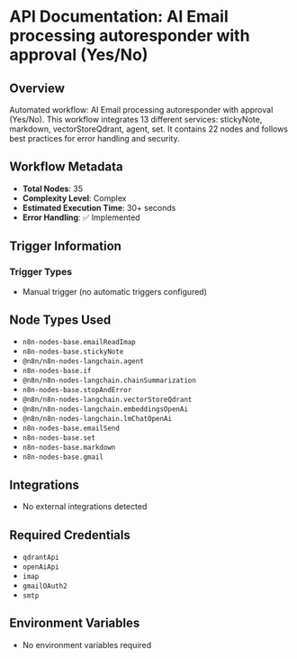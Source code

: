 # API Documentation: AI Email processing autoresponder with approval (Yes/No)

## Overview
Automated workflow: AI Email processing autoresponder with approval (Yes/No). This workflow integrates 13 different services: stickyNote, markdown, vectorStoreQdrant, agent, set. It contains 22 nodes and follows best practices for error handling and security.

## Workflow Metadata
- **Total Nodes**: 35
- **Complexity Level**: Complex
- **Estimated Execution Time**: 30+ seconds
- **Error Handling**: ✅ Implemented

## Trigger Information
### Trigger Types
- Manual trigger (no automatic triggers configured)

## Node Types Used
- `n8n-nodes-base.emailReadImap`
- `n8n-nodes-base.stickyNote`
- `@n8n/n8n-nodes-langchain.agent`
- `n8n-nodes-base.if`
- `@n8n/n8n-nodes-langchain.chainSummarization`
- `n8n-nodes-base.stopAndError`
- `@n8n/n8n-nodes-langchain.vectorStoreQdrant`
- `@n8n/n8n-nodes-langchain.embeddingsOpenAi`
- `@n8n/n8n-nodes-langchain.lmChatOpenAi`
- `n8n-nodes-base.emailSend`
- `n8n-nodes-base.set`
- `n8n-nodes-base.markdown`
- `n8n-nodes-base.gmail`

## Integrations
- No external integrations detected

## Required Credentials
- `qdrantApi`
- `openAiApi`
- `imap`
- `gmailOAuth2`
- `smtp`

## Environment Variables
- No environment variables required

